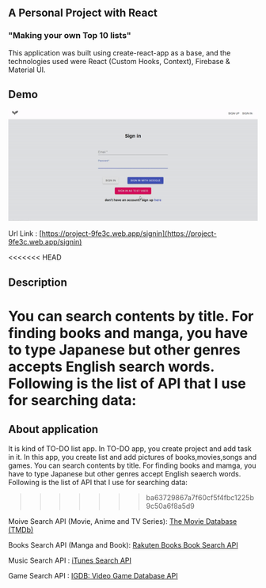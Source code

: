 ## A Personal Project with React

### "Making your own Top 10 lists"  

This application was built using create-react-app as a base, and the technologies used were React (Custom Hooks, Context), Firebase & Material UI.

## Demo


![Application Demo](demo/demo.gif)

Url Link : [https://project-9fe3c.web.app/signin](https://project-9fe3c.web.app/signin)


<<<<<<< HEAD
## Description

You can search contents by title. For finding books and manga, you have to type Japanese but other genres accepts English search words. Following is the list of API that I use for searching data:
=======
## About application
It is kind of TO-DO list app. In TO-DO app, you create project and add task in it. In this app, you create list and add pictures of books,movies,songs and games.
You can search contents by title. For finding books and mamga, you have to type Japanese but other genres accept English seaerch words. Following is the list of API that I use for searching data:
>>>>>>> ba63729867a7f60cf5f4fbc1225b9c50a6f8a5d9

Moive Search API (Movie, Anime and TV Series): [The Movie Database (TMDb)](https://developers.themoviedb.org/3/search/search-movies)

Books Search API (Manga and Book): [Rakuten Books Book Search API](https://webservice.rakuten.co.jp/api/booksbooksearch/)

Music Search API : [iTunes Search API](https://affiliate.itunes.apple.com/resources/documentation/itunes-store-web-service-search-api/)

Game Search API : [
IGDB: Video Game Database API](https://www.igdb.com/api)
